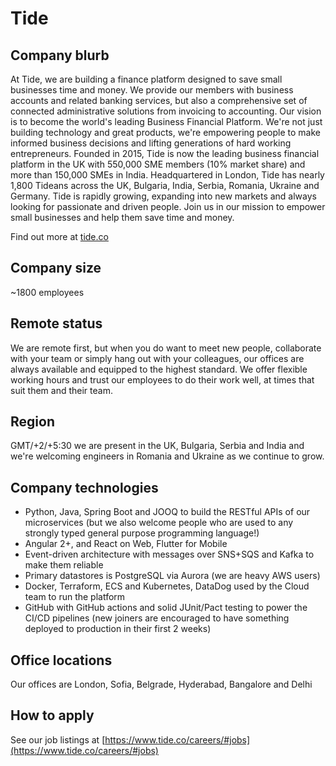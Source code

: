 # Tide

## Company blurb

At Tide, we are building a finance platform designed to save small businesses time and money. We provide our members with business accounts and related banking services, but also a comprehensive set of connected administrative solutions from invoicing to accounting. Our vision is to become the world's leading Business Financial Platform. We're not just building technology and great products, we're empowering people to make informed business decisions and lifting generations of hard working entrepreneurs.
Founded in 2015, Tide is now the leading business financial platform in the UK with 550,000 SME members (10% market share) and more than 150,000 SMEs in India. Headquartered in London, Tide has nearly 1,800 Tideans across the UK, Bulgaria, India, Serbia, Romania, Ukraine and Germany.
Tide is rapidly growing, expanding into new markets and always looking for passionate and driven people. Join us in our mission to empower small businesses and help them save time and money.

Find out more at [tide.co](https://www.tide.co/)

## Company size

~1800 employees

## Remote status

We are remote first, but when you do want to meet new people, collaborate with your team or simply hang out with your colleagues, our offices are always available and equipped to the highest standard. We offer flexible working hours and trust our employees to do their work well, at times that suit them and their team.

## Region

GMT/+2/+5:30 we are present in the UK, Bulgaria, Serbia and India and we're welcoming engineers in Romania and Ukraine as we continue to grow.

## Company technologies

- Python, Java, Spring Boot and JOOQ to build the RESTful APIs of our microservices (but we also welcome people who are used to any strongly typed general purpose programming language!)
- Angular 2+, and React on Web, Flutter for Mobile
- Event-driven architecture with messages over SNS+SQS and Kafka to make them reliable
- Primary datastores is PostgreSQL via Aurora (we are heavy AWS users)
- Docker, Terraform, ECS and Kubernetes, DataDog used by the Cloud team to run the platform
- GitHub with GitHub actions and solid JUnit/Pact testing to power the CI/CD pipelines (new joiners are encouraged to have something deployed to production in their first 2 weeks)

## Office locations

Our offices are London, Sofia, Belgrade, Hyderabad, Bangalore and Delhi

## How to apply

See our job listings at [https://www.tide.co/careers/#jobs](https://www.tide.co/careers/#jobs)
